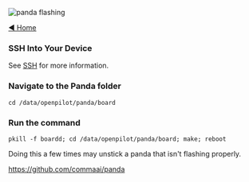 ![panda flashing](https://user-images.githubusercontent.com/37757984/82701897-d5a05900-9c25-11ea-84aa-8439bde81975.png)

[◄ Home](https://github.com/commaai/openpilot/wiki)

### SSH Into Your Device

See [SSH](../wiki/SSH) for more information.

### Navigate to the Panda folder

`cd /data/openpilot/panda/board`

### Run the command

`pkill -f boardd; cd /data/openpilot/panda/board; make; reboot`

Doing this a few times may unstick a panda that isn't flashing properly.

https://github.com/commaai/panda